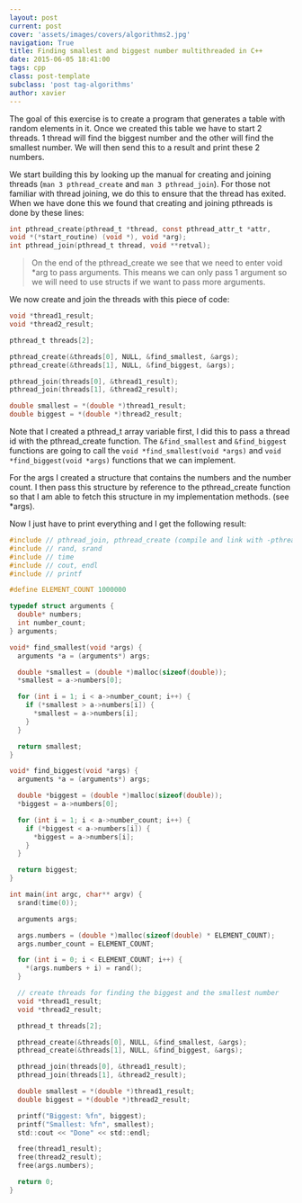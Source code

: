 ```yaml
---
layout: post
current: post
cover: 'assets/images/covers/algorithms2.jpg'
navigation: True
title: Finding smallest and biggest number multithreaded in C++
date: 2015-06-05 18:41:00
tags: cpp
class: post-template
subclass: 'post tag-algorithms'
author: xavier
---
```


The goal of this exercise is to create a program that generates a table with random elements in it. Once we created this table we have to start 2 threads. 1 thread will find the biggest number and the other will find the smallest number. We will then send this to a result and print these 2 numbers.

We start building this by looking up the manual for creating and joining threads (`man 3 pthread_create` and `man 3 pthread_join`). For those not familiar with thread joining, we do this to ensure that the thread has exited. When we have done this we found that creating and joining pthreads is done by these lines:

```c
int pthread_create(pthread_t *thread, const pthread_attr_t *attr,
void *(*start_routine) (void *), void *arg);
int pthread_join(pthread_t thread, void **retval);
```

> On the end of the pthread_create we see that we need to enter void *arg to pass arguments. This means we can only pass 1 argument so we will need to use structs if we want to pass more arguments.

We now create and join the threads with this piece of code:

```c
void *thread1_result;
void *thread2_result;

pthread_t threads[2];

pthread_create(&threads[0], NULL, &find_smallest, &args);
pthread_create(&threads[1], NULL, &find_biggest, &args);

pthread_join(threads[0], &thread1_result);
pthread_join(threads[1], &thread2_result);

double smallest = *(double *)thread1_result;
double biggest = *(double *)thread2_result;
```

Note that I created a pthread_t array variable first, I did this to pass a thread id with the pthread_create function. The `&find_smallest` and `&find_biggest` functions are going to call the `void *find_smallest(void *args)` and `void *find_biggest(void *args)` functions that we can implement.

For the args I created a structure that contains the numbers and the number count. I then pass this structure by reference to the pthread_create function so that I am able to fetch this structure in my implementation methods. (see *args).

Now I just have to print everything and I get the following result:

```c
#include // pthread_join, pthread_create (compile and link with -pthread)
#include // rand, srand
#include // time
#include // cout, endl
#include // printf

#define ELEMENT_COUNT 1000000

typedef struct arguments {
  double* numbers;
  int number_count;
} arguments;

void* find_smallest(void *args) {
  arguments *a = (arguments*) args;

  double *smallest = (double *)malloc(sizeof(double));
  *smallest = a->numbers[0];

  for (int i = 1; i < a->number_count; i++) {
    if (*smallest > a->numbers[i]) {
      *smallest = a->numbers[i];
    }
  }

  return smallest;
}

void* find_biggest(void *args) {
  arguments *a = (arguments*) args;

  double *biggest = (double *)malloc(sizeof(double));
  *biggest = a->numbers[0];

  for (int i = 1; i < a->number_count; i++) {
    if (*biggest < a->numbers[i]) {
      *biggest = a->numbers[i];
    }
  }

  return biggest;
}

int main(int argc, char** argv) {
  srand(time(0));

  arguments args;

  args.numbers = (double *)malloc(sizeof(double) * ELEMENT_COUNT);
  args.number_count = ELEMENT_COUNT;

  for (int i = 0; i < ELEMENT_COUNT; i++) {
    *(args.numbers + i) = rand();
  }

  // create threads for finding the biggest and the smallest number
  void *thread1_result;
  void *thread2_result;

  pthread_t threads[2];

  pthread_create(&threads[0], NULL, &find_smallest, &args);
  pthread_create(&threads[1], NULL, &find_biggest, &args);

  pthread_join(threads[0], &thread1_result);
  pthread_join(threads[1], &thread2_result);

  double smallest = *(double *)thread1_result;
  double biggest = *(double *)thread2_result;

  printf("Biggest: %fn", biggest);
  printf("Smallest: %fn", smallest);
  std::cout << "Done" << std::endl;

  free(thread1_result);
  free(thread2_result);
  free(args.numbers);

  return 0;
}
```
